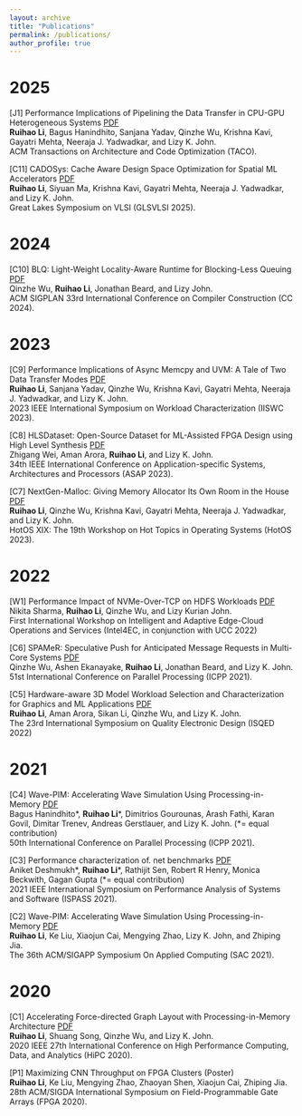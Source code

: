 ```yaml
---
layout: archive
title: "Publications"
permalink: /publications/
author_profile: true
---
```


2025
======
[J1] Performance Implications of Pipelining the Data Transfer in CPU-GPU Heterogeneous Systems [PDF](./Li_TACO_2025_UVM.pdf) <br>
**Ruihao Li**, Bagus Hanindhito, Sanjana Yadav, Qinzhe Wu, Krishna Kavi, Gayatri Mehta, Neeraja J. Yadwadkar, and Lizy K. John. <br>
ACM Transactions on Architecture and Code Optimization (TACO).

[C11] CADOSys: Cache Aware Design Space Optimization for Spatial ML Accelerators [PDF](./Li_GLSVLSI_2025.pdf) <br>
**Ruihao Li**, Siyuan Ma, Krishna Kavi, Gayatri Mehta, Neeraja J. Yadwadkar, and Lizy K. John. <br>
Great Lakes Symposium on VLSI (GLSVLSI 2025).

2024
======
[C10] BLQ: Light-Weight Locality-Aware Runtime for Blocking-Less Queuing [PDF](./Li_CC_2024.pdf) <br>
Qinzhe Wu, **Ruihao Li**, Jonathan Beard, and Lizy John. <br>
ACM SIGPLAN 33rd International Conference on Compiler Construction (CC 2024). 

2023
======
[C9] Performance Implications of Async Memcpy and UVM: A Tale of Two Data Transfer Modes [PDF](./Li_IISWC_2023.pdf) <br>
**Ruihao Li**, Sanjana Yadav, Qinzhe Wu, Krishna Kavi, Gayatri Mehta, Neeraja J. Yadwadkar, and Lizy K. John. <br>
2023 IEEE International Symposium on Workload Characterization (IISWC 2023).

[C8] HLSDataset: Open-Source Dataset for ML-Assisted FPGA Design using High Level Synthesis [PDF](./Li_ASAP_2023.pdf) <br>
Zhigang Wei, Aman Arora, **Ruihao Li**, and Lizy K. John. <br>
34th IEEE International Conference on Application-specific Systems, Architectures and Processors (ASAP 2023). 

[C7] NextGen-Malloc: Giving Memory Allocator Its Own Room in the House [PDF](./Li_HotOS_2023.pdf) <br>
**Ruihao Li**, Qinzhe Wu, Krishna Kavi, Gayatri Mehta, Neeraja J. Yadwadkar, and Lizy K. John. <br>
HotOS XIX: The 19th Workshop on Hot Topics in Operating Systems (HotOS 2023).

2022
======
[W1] Performance Impact of NVMe-Over-TCP on HDFS Workloads [PDF](./Li_UCC_2022.pdf) <br>
Nikita Sharma, **Ruihao Li**, Qinzhe Wu, and Lizy Kurian John. <br>
First International Workshop on Intelligent and Adaptive Edge-Cloud Operations and Services (Intel4EC, in conjunction with UCC 2022)

[C6] SPAMeR: Speculative Push for Anticipated Message Requests in Multi-Core Systems [PDF](./Li_ICPP_2022.pdf) <br>
Qinzhe Wu, Ashen Ekanayake, **Ruihao Li**, Jonathan Beard, and Lizy K. John. <br>
51st International Conference on Parallel Processing (ICPP 2021).

[C5] Hardware-aware 3D Model Workload Selection and Characterization for Graphics and ML Applications [PDF](./Li_ISQED_2022.pdf) <br>
**Ruihao Li**, Aman Arora, Sikan Li, Qinzhe Wu, and Lizy K. John. <br>
The 23rd International Symposium on Quality Electronic Design (ISQED 2022)

2021
======
[C4] Wave-PIM: Accelerating Wave Simulation Using Processing-in-Memory [PDF](./Li_ICPP_2021.pdf) <br>
Bagus Hanindhito*, **Ruihao Li***, Dimitrios Gourounas, Arash Fathi, Karan Govil, Dimitar Trenev, Andreas Gerstlauer, and Lizy K. John. (*= equal contribution) <br>
50th International Conference on Parallel Processing (ICPP 2021).

[C3] Performance characterization of. net benchmarks [PDF](./Li_ISPASS_2021.pdf) <br>
Aniket Deshmukh*, **Ruihao Li***, Rathijit Sen, Robert R Henry, Monica Beckwith, Gagan Gupta (*= equal contribution) <br>
2021 IEEE International Symposium on Performance Analysis of Systems and Software (ISPASS 2021).

[C2] Wave-PIM: Accelerating Wave Simulation Using Processing-in-Memory [PDF](./Li_SAC_2021.pdf) <br>
**Ruihao Li**, Ke Liu, Xiaojun Cai, Mengying Zhao, Lizy K. John, and Zhiping Jia. <br>
The 36th ACM/SIGAPP Symposium On Applied Computing (SAC 2021).

2020
======
[C1] Accelerating Force-directed Graph Layout with Processing-in-Memory Architecture [PDF](./Li_HiPC_2020.pdf) <br>
**Ruihao Li**, Shuang Song, Qinzhe Wu, and Lizy K. John. <br>
2020 IEEE 27th International Conference on High Performance Computing, Data, and Analytics (HiPC 2020).

[P1] Maximizing CNN Throughput on FPGA Clusters (Poster) <br>
**Ruihao Li**, Ke Liu, Mengying Zhao, Zhaoyan Shen, Xiaojun Cai, Zhiping Jia. <br>
28th ACM/SIGDA International Symposium on Field-Programmable Gate Arrays (FPGA 2020).
